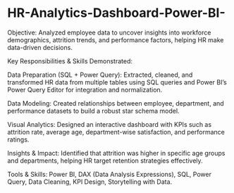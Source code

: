 # HR-Analytics-Dashboard-Power-BI-

Objective: Analyzed employee data to uncover insights into workforce demographics, attrition trends, and performance factors, helping HR make data-driven decisions.

Key Responsibilities & Skills Demonstrated:

Data Preparation (SQL + Power Query): Extracted, cleaned, and transformed HR data from multiple tables using SQL queries and Power BI’s Power Query Editor for integration and normalization.

Data Modeling: Created relationships between employee, department, and performance datasets to build a robust star schema model.

Visual Analytics: Designed an interactive dashboard with KPIs such as attrition rate, average age, department-wise satisfaction, and performance ratings.

Insights & Impact: Identified that attrition was higher in specific age groups and departments, helping HR target retention strategies effectively.

Tools & Skills: Power BI, DAX (Data Analysis Expressions), SQL, Power Query, Data Cleaning, KPI Design, Storytelling with Data.
